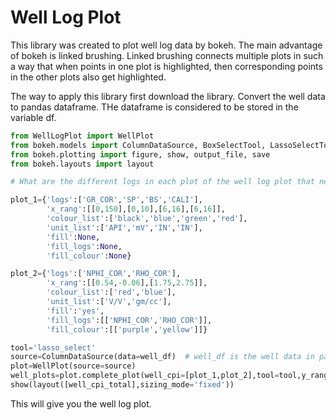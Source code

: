 # Well Log Plot
This library was created to plot well log data by bokeh. The main advantage of bokeh is linked brushing. Linked brushing connects multiple plots in such a way that when points in one plot is highlighted, then corresponding points in the other plots also get highlighted.

The way to apply this library first download the library.
Convert the well data to pandas dataframe. THe dataframe is considered to be stored in the variable df.
```python
from WellLogPlot import WellPlot
from bokeh.models import ColumnDataSource, BoxSelectTool, LassoSelectTool, CDSView, IndexFilter, BooleanFilter
from bokeh.plotting import figure, show, output_file, save
from bokeh.layouts import layout

# What are the different logs in each plot of the well log plot that need to be defined.

plot_1={'logs':['GR_COR','SP','BS','CALI'],
        'x_rang':[[0,150],[0,10],[6,16],[6,16]],
        'colour_list':['black','blue','green','red'],
        'unit_list':['API','mV','IN','IN'],
        'fill':None,
        'fill_logs':None,
        'fill_colour':None}

plot_2={'logs':['NPHI_COR','RHO_COR'],
        'x_rang':[[0.54,-0.06],[1.75,2.75]],
        'colour_list':['red','blue'],
        'unit_list':['V/V','gm/cc'],
        'fill':'yes',
        'fill_logs':[['NPHI_COR','RHO_COR']],
        'fill_colour':[['purple','yellow']]}

tool='lasso_select'
source=ColumnDataSource(data=well_df)  # well_df is the well data in pandas dataframe
plot=WellPlot(source=source)
well_plots=plot.complete_plot(well_cpi=[plot_1,plot_2],tool=tool,y_rang=[df['DEPTH'].max(),df['DEPTH'].min()],heit=1000,n_cols=2)
show(layout([well_cpi_total],sizing_mode='fixed'))
```

This will give you the well log plot.
